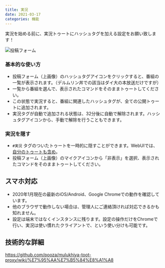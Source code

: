 ```yaml
---
title: 実況
date: 2021-03-17
categories: 機能
---
```


実況を始める前に、実況トゥートにハッシュタグを加える設定をお願い致します！

![投稿フォーム](投稿フォーム.png)

### 基本的な使い方

- 投稿フォーム（上画像）のハッシュタグアイコンをクリックすると、番組の一覧が表示されます。（デルムリン丼での該当はダイ大の本放送だけですが）
- 一覧から番組を選んで、表示されたコマンドをそのままトゥートしてください。
- この状態で実況すると、番組に関連したハッシュタグが、全ての公開トゥートに追加されます。
- 実況タグが自動で追加される状態は、32分後に自動で解除されます。ハッシュタグアイコンから、手動で解除を行うこともできます。

### 実況を隠す

- `#実況` タグのついたトゥートを一時的に隠すことができます。WebUIでは、[自分のトゥートも含め](/articles/フィルタの対象)。
- 投稿フォーム（上画像）のマイクアイコンから「非表示」を選択、表示されたコマンドをそのままトゥートしてください。

## スマホ対応

- 2020年1月現在の最新のiOS/Android、Google Chromeでの動作を確認しています。
- 他のブラウザで動作しない場合は、管理人にご連絡頂ければ対応できるかも知れません。
- 設定は端末ではなくインスタンスに残ります。設定の操作だけをChromeで行い、実況は使い慣れたクライアントで、という使い分けも可能です。


## 技術的な詳細

https://github.com/pooza/mulukhiya-toot-proxy/wiki/%E7%95%AA%E7%B5%84%E8%A1%A8
